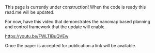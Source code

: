 This page is currently under construction! When the code is ready this read.me will be updated.

For now, have this video that demonstrates the nanomap based planning and control framework that the update will enable.

https://youtu.be/FWLTIBuQVEw

Once the paper is accepted for publication a link will be available. 


